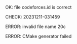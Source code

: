 OK: file codeforces.id is correct
CHECK: 20231211-031459
ERROR: invalid file name 20c
ERROR: CMake generator failed
